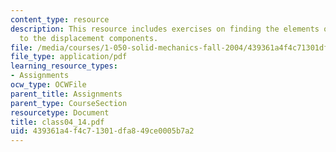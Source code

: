 ```yaml
---
content_type: resource
description: This resource includes exercises on finding the elements of the two columns  corresponding
  to the displacement components.
file: /media/courses/1-050-solid-mechanics-fall-2004/439361a4f4c71301dfa849ce0005b7a2_class04_14.pdf
file_type: application/pdf
learning_resource_types:
- Assignments
ocw_type: OCWFile
parent_title: Assignments
parent_type: CourseSection
resourcetype: Document
title: class04_14.pdf
uid: 439361a4-f4c7-1301-dfa8-49ce0005b7a2
---
```

